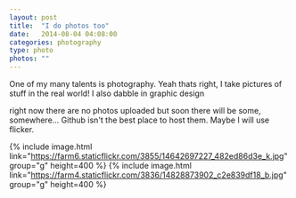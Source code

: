 ```yaml
---
layout: post
title:  "I do photos too"
date:   2014-08-04 04:08:00
categories: photography
type: photo
photos: ""
---
```


One of my many talents is photography. Yeah thats right, I take pictures of stuff in the real world! I also dabble in graphic design 

right now there are no photos uploaded but soon there will be some, somewhere... Github isn't the best place to host them. Maybe I will use flicker.
<!--more-->
{% include image.html link="https://farm6.staticflickr.com/3855/14642697227_482ed86d3e_k.jpg" group="g" height=400 %}
{% include image.html link="https://farm4.staticflickr.com/3836/14828873902_c2e839df18_b.jpg" group="g" height=400 %}
